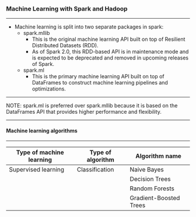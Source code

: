 ### Machine Learning with Spark and Hadoop
___

- Machine learning is split into two separate packages in spark:
	- spark.mllib  
		-	This is the original machine learning API built on top of Resilient Distributed Datasets (RDD).
		-	As of Spark 2.0, this RDD-based API is in maintenance mode and is expected to be deprecated and 
			removed in upcoming releases of Spark.
	- spark.ml
		-	This is the primary machine learning API built on top of DataFrames to construct machine learning 
			pipelines and optimizations.

___
NOTE: spark.ml is preferred over spark.mllib because it is based on the DataFrames API that provides higher 
		performance and flexibility.
___


#### Machine learning algorithms
___

| Type of machine learning | Type of algorithm | Algorithm name |
| ------------------------ | ----------------- | -------------- |
|	Supervised learning	   |   Classification  | Naive Bayes    |
|						   |				   | Decision Trees |
|						   |				   | Random Forests |
|						   |				   | Gradient-Boosted Trees |